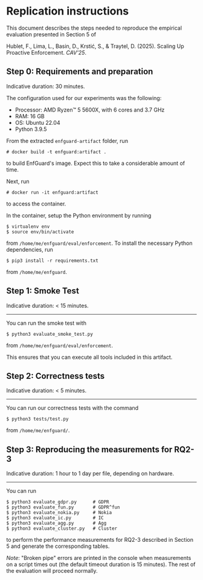 # Replication instructions

This document describes the steps needed to reproduce the empirical evaluation presented in Section 5 of

Hublet, F., Lima, L., Basin, D., Krstić, S., & Traytel, D. (2025). Scaling Up Proactive Enforcement. *CAV'25*.

## Step 0: Requirements and preparation

Indicative duration: 30 minutes.

The configuration used for our experiments was the following:

  * Processor: AMD Ryzen™ 5 5600X, with 6 cores and 3.7 GHz
  * RAM: 16 GB
  * OS: Ubuntu 22.04
  * Python 3.9.5

From the extracted `enfguard-artifact` folder, run

```
# docker build -t enfguard:artifact .
```

to build EnfGuard's image. Expect this to take a considerable
amount of time.

Next, run

```
# docker run -it enfguard:artifact
```

to access the container.

In the container, setup the Python environment by running


```
$ virtualenv env
$ source env/bin/activate
```

from `/home/me/enfguard/eval/enforcement`.
To install the necessary Python dependencies, run

```
$ pip3 install -r requirements.txt
```

from `/home/me/enfguard`.

## Step 1: Smoke Test

Indicative duration: < 15 minutes.

-----------------

You can run the smoke test with

```
$ python3 evaluate_smoke_test.py
```

from `/home/me/enfguard/eval/enforcement`.

This ensures that you can execute all tools included in
this artifact.

## Step 2: Correctness tests

Indicative duration: < 5 minutes.

-----------------

You can run our correctness tests with the command

```
$ python3 tests/test.py
```

from `/home/me/enfguard/`.

## Step 3: Reproducing the measurements for RQ2-3

Indicative duration: 1 hour to 1 day per file, depending on hardware.

-----------------

You can run

```
$ python3 evaluate_gdpr.py      # GDPR
$ python3 evaluate_fun.py       # GDPR^fun
$ python3 evaluate_nokia.py     # Nokia
$ python3 evaluate_ic.py        # IC
$ python3 evaluate_agg.py       # Agg
$ python3 evaluate_cluster.py   # Cluster
```

to perform the performance measurements for RQ2-3 described in Section 5 and generate the corresponding tables.

*Note*: "Broken pipe" errors are printed in the console when measurements on a script times out (the default timeout duration is 15 minutes). The rest of the evaluation will proceed normally.
